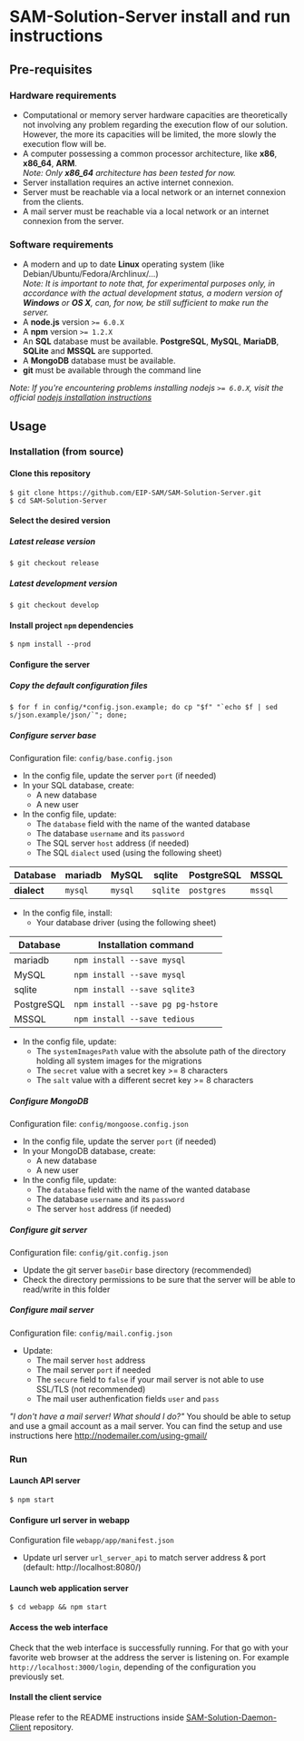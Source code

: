 # SAM-Solution-Server install and run instructions

## Pre-requisites
### Hardware requirements
* Computational or memory server hardware capacities are theoretically not involving any problem regarding the execution flow of our solution. However, the more its capacities will be limited, the more slowly the execution flow will be.
* A computer possessing a common processor architecture, like __x86__, __x86_64__, __ARM__.  
  *Note: Only __x86_64__ architecture has been tested for now.*
* Server installation requires an active internet connexion.
* Server must be reachable via a local network or an internet connexion from the clients.
* A mail server must be reachable via a local network or an internet connexion from the server.

### Software requirements
* A modern and up to date __Linux__ operating system (like Debian/Ubuntu/Fedora/Archlinux/...)  
  *Note: It is important to note that, for experimental purposes only, in accordance with the actual development status, a modern version of __Windows__ or __OS X__, can, for now, be still sufficient to make run the server.*
* A __node.js__ version `>= 6.0.X`
* A __npm__ version `>= 1.2.X`
* An __SQL__ database must be available. __PostgreSQL__, __MySQL__, __MariaDB__, __SQLite__ and __MSSQL__ are supported.
* A __MongoDB__ database must be available.
* __git__ must be available through the command line

*Note: If you're encountering problems installing nodejs `>= 6.0.X`, visit the official [nodejs installation instructions](https://nodejs.org/en/download/package-manager/)*

## Usage
### Installation (from source)
#### Clone this repository
```
$ git clone https://github.com/EIP-SAM/SAM-Solution-Server.git
$ cd SAM-Solution-Server
```

#### Select the desired version
##### Latest release version
```
$ git checkout release
```

##### Latest development version
```
$ git checkout develop
```

#### Install project `npm` dependencies
```
$ npm install --prod
```

#### Configure the server
##### Copy the default configuration files
```
$ for f in config/*config.json.example; do cp "$f" "`echo $f | sed s/json.example/json/`"; done;
```

##### Configure server base
Configuration file: `config/base.config.json`
* In the config file, update the server `port` (if needed)
* In your SQL database, create:
  * A new database
  * A new user
* In the config file, update:
  * The `database` field with the name of the wanted database
  * The database `username` and its `password`
  * The SQL server `host` address (if needed)
  * The SQL `dialect` used (using the following sheet)

| __Database__ | mariadb | MySQL   | sqlite   | PostgreSQL | MSSQL   |
|--------------|---------|---------|----------|------------|---------|
| __dialect__  | `mysql` | `mysql` | `sqlite` | `postgres` | `mssql` |

* In the config file, install:
  * Your database driver (using the following sheet)

| __Database__ | __Installation command__          |
|--------------|-----------------------------------|
| mariadb      | `npm install --save mysql`        |
| MySQL        | `npm install --save mysql`        |
| sqlite       | `npm install --save sqlite3`      |
| PostgreSQL   | `npm install --save pg pg-hstore` |
| MSSQL        | `npm install --save tedious`      |

* In the config file, update:
  * The `systemImagesPath` value with the absolute path of the directory holding all system images for the migrations
  * The `secret` value with a secret key >= 8 characters
  * The `salt` value with a different secret key >= 8 characters

##### Configure MongoDB
Configuration file: `config/mongoose.config.json`
* In the config file, update the server `port` (if needed)
* In your MongoDB database, create:
  * A new database
  * A new user
* In the config file, update:
  * The `database` field with the name of the wanted database
  * The database `username` and its `password`
  * The server `host` address (if needed)

##### Configure git server
Configuration file: `config/git.config.json`
* Update the git server `baseDir` base directory (recommended)
* Check the directory permissions to be sure that the server will be able to read/write in this folder

##### Configure mail server
Configuration file: `config/mail.config.json`
* Update:
  * The mail server `host` address
  * The mail server `port` if needed
  * The `secure` field to `false` if your mail server is not able to use SSL/TLS (not recommended)
  * The mail user authenfication fields `user` and `pass`

*"I don't have a mail server! What should I do?"* You should be able to setup and use a gmail account as a mail server. You can find the setup and use instructions here http://nodemailer.com/using-gmail/

### Run
#### Launch API server
```
$ npm start
```
#### Configure url server in webapp
Configuration file `webapp/app/manifest.json`
* Update url server `url_server_api` to match server address & port (default: http://localhost:8080/)

#### Launch web application server
```
$ cd webapp && npm start
```

#### Access the web interface
Check that the web interface is successfully running. For that go with your favorite web browser at the address the server is listening on. For example `http://localhost:3000/login`, depending of the configuration you previously set.

#### Install the client service
Please refer to the README instructions inside [SAM-Solution-Daemon-Client](https://github.com/EIP-SAM/SAM-Solution-Daemon-Client) repository.
